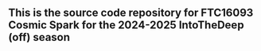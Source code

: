 ## This is the source code repository for FTC16093 Cosmic Spark for the 2024-2025 IntoTheDeep (off) season

